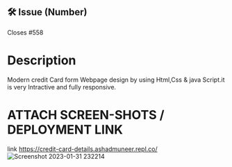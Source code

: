 <!-- If your PR fixes an open issue, use `Closes #101` to link your PR with the issue. #101 stands for the issue number you are fixing -->

## 🛠️ Issue (Number)

<!-- Example: #104 -->
Closes #558 

# Description

Modern credit Card form Webpage design by using Html,Css & java Script.it is very Intractive and fully responsive.
# ATTACH SCREEN-SHOTS / DEPLOYMENT LINK
link https://credit-card-details.ashadmuneer.repl.co/
![Screenshot 2023-01-31 232214](https://user-images.githubusercontent.com/114468676/218252330-1b833b66-dfa8-4082-a10b-0d5d7e27d4ed.jpg)
